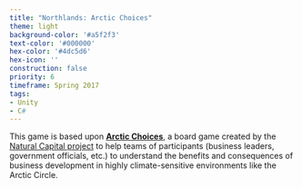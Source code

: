 ```yaml
---
title: "Northlands: Arctic Choices"
theme: light
background-color: '#a5f2f3'
text-color: '#000000'
hex-color: '#4dc5d6'
hex-icon: ''
construction: false
priority: 6
timeframe: Spring 2017
tags:
- Unity
- C#
---
```

This game is based upon **[Arctic Choices](http://wwf.panda.org/what_we_do/where_we_work/arctic/what_we_do/arctic_choices.cfm)**, a board game created by the [Natural Capital project](http://www.naturalcapitalproject.org) to help teams of participants (business leaders, government officials, etc.) to understand the benefits and consequences of business development in highly climate-sensitive environments like the Arctic Circle.
<!-- more -->
